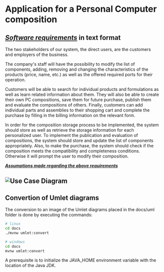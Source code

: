# Application for a Personal Computer composition

## [***Software requirements***](docs/markdown/english/software-requirements.md) in text format

The two stakeholders of our system, the direct users, are the customers and employers of the business.

The company's staff will have the possibility to modify the list of components, adding, removing and changing the characteristics of the products (price, name, etc.) as well as the offered required ports for their operation.

Customers will be able to search for individual products and formulations as well as learn related information about them. They will also be able to create their own PC compositions, save them for future purchase, publish them and evaluate the compositions of others. Finally, customers can add individual parts and assemblies to their shopping cart and complete the purchase by filling in the billing information on the relevant form.

In order for the composition storage process to be implemented, the system should store as well as retrieve the storage information for each personalized user. To implement the publication and evaluation of compositions, the system should store and update the list of components appropriately. Also, to make the purchase, the system should check if the composition meets the compatibility and completeness conditions. Otherwise it will prompt the user to modify their composition.

[***Assumptions made regarding the above requirements***](docs/markdown/english/software-requirements.md/#Assumptions-and-dependencies)

## ![Use Case Diagram](docs/markdown/uml/requirements/use-case-diagram.png)

## Convertion of Umlet diagrams
The conversion to an image of the Umlet diagrams placed in the docs/uml folder is done by executing the commands:
```bash
# linux
cd docs
./mvnw umlet:convert
```
```bash
# windows
cd docs
mvnw umlet:convert
```
A prerequisite is to initialize the JAVA_HOME environment variable with the location of the Java JDK.

